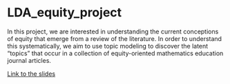 # LDA_equity_project

In this project, we are interested in understanding the current conceptions of equity that emerge from a review of the literature.
In order to understand this systematically, we aim to use topic modeling to discover the latent “topics” that occur in a collection of equity-oriented mathematics education journal articles.


[Link to the slides](https://docs.google.com/presentation/d/1AHc1ZFFM6dDsZrV9p5GZmLHYUcog2VZzFExEeiVRiZE/edit?usp=sharing)
